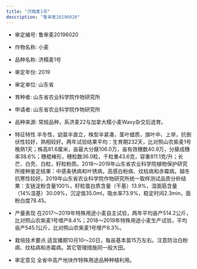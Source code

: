 ```yaml
---
title: "济糯麦1号"
description: "鲁审麦20196020"
---
```

* 审定编号:  鲁审麦20196020

*  作物名称:  小麦

*  品种名称:  济糯麦1号

*  审定年份:  2019

*  审定单位:  山东省

* 育种者:  山东省农业科学院作物研究所

*  申请者:  山东省农业科学院作物研究所

*  品种来源:  常规品种，系济麦22与加拿大糯小麦Waxy杂交后选育。

*  特征特性
半冬性，幼苗半直立，株型半紧凑，茎叶蜡质，旗叶中、上举，抗倒伏性较好，熟相较好。两年试验结果平均：生育期232天，比对照山农紫麦1号晚熟1天；株高81.6厘米，亩最大分蘖106.0万，亩有效穗数40.9万，分蘖成穗率38.6%；穗棍棒形，穗粒数36.0粒，千粒重43.6克，容重811.1克/升；长芒、白壳、白粒，籽粒粉质。2018～2019年山东省农业科学院植物保护研究所接种鉴定结果：中感条锈病和叶锈病，高感白粉病、纹枯病和赤霉病。越冬抗寒性较好。2019年山东省农业科学院作物研究所统一取样测试品质分析结果：支链淀粉含量100%，籽粒蛋白质含量（干基）13.9%，湿面筋含量（14%湿基）30.09%，沉淀值35.0ml，吸水率73.9%，稳定时间2.3min，面粉白度78.45。

*  产量表现
在2017～2019年特殊用途小麦自主试验，两年平均亩产514.2公斤，比对照山农紫麦1号增产8.4%；2018～2019年特殊用途小麦生产试验，平均亩产545.1公斤，比对照山农紫麦1号增产8.3%。

*  栽培技术要点
适宜播期10月10～20日，每亩基本苗15万左右。注意防治白粉病、纹枯病和赤霉病。其它管理措施同一般大田。

*  审定意见
全省中高产地块作特殊用途品种种植利用。
